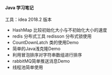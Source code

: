 #### Java 学习笔记
工具：idea 2018.2 版本
+ HashMap 比较初始化大小与不初始化大小的速度
+ redis 分布式工具 redisson 分布式锁使用
+ CountDownLatch 类的使用Demo
+ 简单的Java浅克隆Demo
+ 利用冒泡排序对字符串数组进行排序
+ rabbitMQ简单推送消息Demo
+ 线程池简单使用